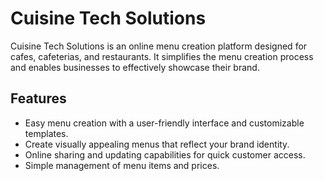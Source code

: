 # Cuisine Tech Solutions

Cuisine Tech Solutions is an online menu creation platform designed for cafes, cafeterias, and restaurants. 
It simplifies the menu creation process and enables businesses to effectively showcase their brand.

## Features

- Easy menu creation with a user-friendly interface and customizable templates.
- Create visually appealing menus that reflect your brand identity.
- Online sharing and updating capabilities for quick customer access.
- Simple management of menu items and prices.
